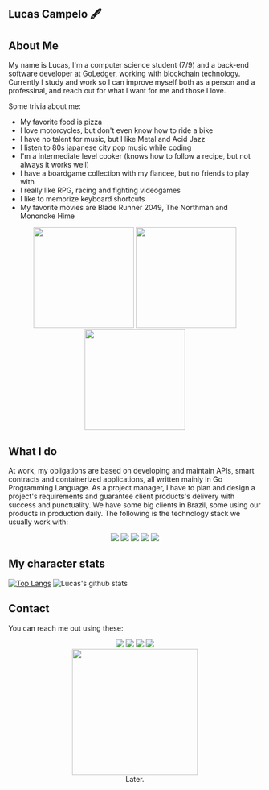 ## Lucas Campelo 🖋️

## About Me

My name is Lucas, I'm a computer science student (7/9) and a back-end software developer at [GoLedger](https://goledger.com.br/), working with blockchain technology. Currently I study and work so I can improve myself both as a person and a professinal, and reach out for what I want for me and those I love.

Some trivia about me:
* My favorite food is pizza
* I love motorcycles, but don't even know how to ride a bike
* I have no talent for music, but I like Metal and Acid Jazz
* I listen to 80s japanese city pop music while coding
* I'm a intermediate level cooker (knows how to follow a recipe, but not always it works well)
* I have a boardgame collection with my fiancee, but no friends to play with
* I really like RPG, racing and fighting videogames
* I like to memorize keyboard shortcuts
* My favorite movies are Blade Runner 2049, The Northman and Mononoke Hime

<div align=center>
<img src="https://c.tenor.com/o28rzKUhbXUAAAAC/blade-runner2049-blade-runner.gif" height=200px width=auto>
<img src="https://c.tenor.com/5yyutPx5jwcAAAAC/angry-amleth.gif" height=200px width=auto>
<img src="https://c.tenor.com/-K2g8L9lvIcAAAAC/princess-mononoke-mononoke.gif" height=200px width=auto>
</div>

## What I do

At work, my obligations are based on developing and maintain APIs, smart contracts and containerized applications, all written mainly in Go Programming Language. As a project manager, I have to plan and design a project's requirements and guarantee client products's delivery with success and punctuality. We have some big clients in Brazil, some using our products in production daily. The following is the technology stack we usually work with:

<div align="center">
<img src="https://img.shields.io/badge/linux-%23E95420.svg?&style=for-the-badge&logo=linux&logoColor=white" />
<img src="https://img.shields.io/badge/go-%2300ADD8.svg?&style=for-the-badge&logo=go&logoColor=white" />  
<img src="https://img.shields.io/badge/Shell_Script-121011?style=for-the-badge&logo=gnu-bash&logoColor=white" />
<img src="https://img.shields.io/badge/docker-%232496ED.svg?&style=for-the-badge&logo=docker&logoColor=white" />
<img src="https://img.shields.io/badge/hyperledger_fabric-%23000000.svg?&style=for-the-badge&logo=hyperledger&logoColor=white" />
</div>

## My character stats
[![Top Langs](https://github-readme-stats.vercel.app/api/top-langs/?username=lucas-campelo&layout=compact&theme=dracula)](https://github.com/anuraghazra/github-readme-stats)
![Lucas's github stats](https://github-readme-stats.vercel.app/api?username=lucas-campelo&theme=dracula&show_icons=true)

## Contact
You can reach me out using these:
<div align="center">
<img src="https://img.shields.io/badge/lucas%5Fcampelo3009@hotmail.com-0078D4?style=for-the-badge&logo=microsoft-outlook&logoColor=white" />
<img src="https://img.shields.io/badge/lucas.campelo@aluno.uece.br-D14836?style=for-the-badge&logo=gmail&logoColor=white" />
<a href="https://www.linkedin.com/in/lucas-campelo-9a99841b0/"><img src="https://img.shields.io/badge/linkedin-%230A66C2.svg?&style=for-the-badge&logo=linkedin&logoColor=white" /></a>
<img src="https://img.shields.io/badge/Campelo%233874-7289DA?style=for-the-badge&logo=discord&logoColor=white" />
</div>

<div align="center">
<img src="https://media1.tenor.com/images/8c3b94318be3ffc3027ace49bc0daefe/tenor.gif?itemid=4987000" width=250 height=250><br>
Later.
</div>
